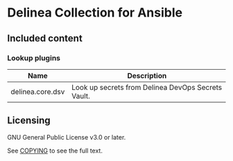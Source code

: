 # Delinea Collection for Ansible

## Included content

### Lookup plugins
Name | Description
--- | ---
delinea.core.dsv|Look up secrets from Delinea DevOps Secrets Vault.

## Licensing

GNU General Public License v3.0 or later.

See [COPYING](https://www.gnu.org/licenses/gpl-3.0.txt) to see the full text.